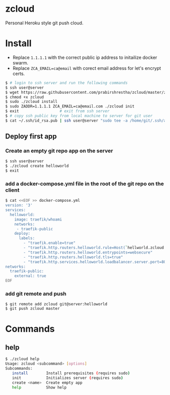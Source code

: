 # zcloud

Personal Heroku style git push cloud.

# Install

* Replace `1.1.1.1` with the correct public ip address to initailize docker
swarm.
* Replace `ZCA_EMAIL=ca@email` with corect email address for let's encrypt certs.

```bash
$ # login to ssh server and run the following commands
$ ssh user@server
$ wget https://raw.githubusercontent.com/prabirshrestha/zcloud/master/zcloud
$ chmod +x zcloud
$ sudo ./zcloud install
$ sudo ZADDR=1.1.1.1 ZCA_EMAIL=ca@email.com ./zcloud init
$ exit                  # exit from ssh server
$ # copy ssh public key from local machine to server for git user
$ cat ~/.ssh/id_rsa.pub | ssh user@server "sudo tee -a /home/git/.ssh/authorized_keys"
```

## Deploy first app

### Create an empty git repo app on the server

```bash
$ ssh user@server
$ ./zcloud create helloworld
$ exit
```

### add a docker-compose.yml file in the root of the git repo on the client

```bash
$ cat <<EOF >> docker-compose.yml
version: '3'
services:
  helloworld:
    image: traefik/whoami
    networks:
     - traefik-public
    deploy:
      labels:
        - "traefik.enable=true"
        - "traefik.http.routers.helloworld.rule=Host(`hellworld.zcloud.com`)"
        - "traefik.http.routers.helloworld.entrypoints=websecure"
        - "traefik.http.routers.helloworld.tls=true"
        - "traefik.http.services.helloworld.loadbalancer.server.port=80"
networks:
  traefik-public:
    external: true
EOF
```

### add git remote and push

```
$ git remote add zcloud git@server:helloworld
$ git push zcloud master
```

# Commands

## help

```bash
$ ./zcloud help
Usage: zcloud <subcommand> [options]
Subcommands:
   install        Install prerequisites (requires sudo)
   init           Initializes server (requires sudo)
   create <name>  Create empty app
   help           Show help
```
